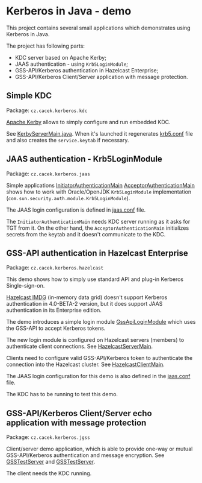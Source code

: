 # Kerberos in Java - demo

This project contains several small applications which demonstrates using Kerberos in Java.

The project has following parts:
* KDC server based on Apache Kerby;
* JAAS authentication - using `Krb5LoginModule`;
* GSS-API/Kerberos authentication in Hazelcast Enterprise;
* GSS-API/Kerberos Client/Server application with message protection.

## Simple KDC

Package: `cz.cacek.kerberos.kdc`

[Apache Kerby](https://directory.apache.org/kerby/) allows to simply configure and run embedded KDC.

See [KerbyServerMain.java](src/main/java/cz/cacek/kerberos/kdc/KerbyServerMain.java). When it's launched it regenerates [krb5.conf](krb5.conf) file and also creates the `service.keytab` if necessary. 

## JAAS authentication - Krb5LoginModule

Package: `cz.cacek.kerberos.jaas`

Simple applications [InitiatorAuthenticationMain](src/main/java/cz/cacek/kerberos/jaas/InitiatorAuthenticationMain.java) [AcceptorAuthenticationMain](src/main/java/cz/cacek/kerberos/jaas/AcceptorAuthenticationMain.java) shows how to work with Oracle/OpenJDK `Krb5LoginModule` implementation (`com.sun.security.auth.module.Krb5LoginModule`).

The JAAS login configuration is defined in [jaas.conf](jaas.conf) file.

The `InitiatorAuthenticationMain` needs KDC server running as it asks for TGT from it. On the other hand, the `AcceptorAuthenticationMain` initializes secrets from the keytab and it doesn't communicate to the KDC.

## GSS-API authentication in Hazelcast Enterprise

Package: `cz.cacek.kerberos.hazelcast`

This demo shows how to simply use standard API and plug-in Kerberos Single-sign-on.

[Hazelcast IMDG](https://hazelcast.org/) (in-memory data grid) doesn't support Kerberos authentication in 4.0-BETA-2 version, but it does support JAAS authentication in its Enterprise edition. 

The demo introduces a simple login module [GssApiLoginModule](src/main/java/cz/cacek/kerberos/hazelcast/GssApiLoginModule.java) which uses the GSS-API to accept Kerberos tokens.

The new login module is configured on Hazelcast servers (members) to authenticate client connections. See [HazelcastServerMain](src/main/java/cz/cacek/kerberos/hazelcast/HazelcastServerMain.java).

Clients need to configure valid GSS-API/Kerberos token to authenticate the connection into the Hazelcast cluster. See [HazelcastClientMain](src/main/java/cz/cacek/kerberos/hazelcast/HazelcastClientMain.java).

The JAAS login configuration for this demo is also defined in the [jaas.conf](jaas.conf) file.

The KDC has to be running to test this demo. 

## GSS-API/Kerberos Client/Server echo application with message protection

Package: `cz.cacek.kerberos.jgss`

Client/server demo application, which is able to provide one-way or mutual GSS-API/Kerberos authentication and message encryption.
See [GSSTestServer](src/main/java/cz/cacek/kerberos/jgss/GSSTestServer.java) and [GSSTestServer](src/main/java/cz/cacek/kerberos/jgss/GSSTestClient.java).

The client needs the KDC running.